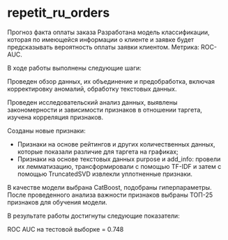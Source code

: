 # repetit_ru_orders
Прогноз факта оплаты заказа
Разработана модель классификации, которая по имеющейся информации о клиенте и заявке будет предсказывать вероятность оплаты заявки клиентом. Метрика: ROC-AUC.

В ходе работы выполнены следующие шаги:

Проведен обзор данных, их объединение и предобработка, включая корректировку аномалий, обработку текстовых данных.

Проведен исследовательский анализ данных, выявлены закономерности и зависимости признаков в отношении таргета, изучена корреляция признаков.

Созданы новые признаки:
- Признаки на основе рейтингов и других количественных данных, которые показали различие для таргета на графиках;
- Признаки на основе текстовых данных purpose и add_info: провели их лемматизацию, трансформировали с помощью TF-IDF и затем с помощью TruncatedSVD извлекли уплотненные признаки.

В качестве модели выбрана CatBoost, подобраны гиперпараметры. После проведенного анализа важности признаков выбраны ТОП-25 признаков для обучения модели.

В результате работы достигнуты следующие показатели:

ROC AUC на тестовой выборке = 0.748
